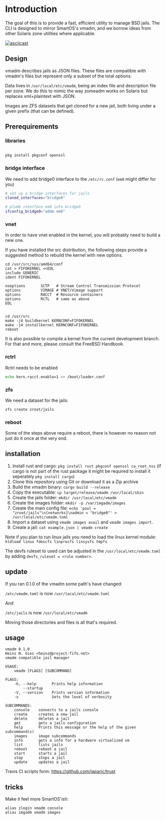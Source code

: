 # Introduction

The goal of this is to provide a fast, efficient utility to manage BSD jails. The CLI is designed to mirror SmartOS's vmadm, and we borrow ideas from other Solaris zone utilities where applicable.

[![asciicast](https://asciinema.org/a/M8sjN0FC64JPBWZqjKIG5sx2q.png)](https://asciinema.org/a/M8sjN0FC64JPBWZqjKIG5sx2q)

## Design

vmadm describes jails as JSON files. These files are compatible with vmadm's files but represent only a subset of the total options.

Data lives in `/usr/local/etc/vmadm`, being an index file and description file per zone. We do this to mimic the way zomeadm works on Solaris but replaces xml+plaintext with JSON.

Images are ZFS datasets that get cloned for a new jail, both living under a given prefix (that can be defined).

## Prerequirements


### libraries

```bash

pkg install pkgconf openssl
```

### bridge interface
We need to add bridge0 interface to the `/etc/rc.conf` (`em0` might differ for you)

```bash
# set up a bridge interfaces for jails
cloned_interfaces="bridge0"

# plumb interface em0 into bridge0
ifconfig_bridge0="addm em0"
```


### vnet
In order to have vnet enabled in the kernel, you will probably need to build a new one.

If you have installed the src distribution, the following steps provide a suggested method to rebuild the kernel with new options.
```
cd /usr/src/sys/amd64/conf
cat > FIFOKERNEL <<EOL
include GENERIC
ident FIFOKERNEL

nooptions       SCTP   # Stream Control Transmission Protocol
options         VIMAGE # VNET/Vimage support
options         RACCT  # Resource containers
options         RCTL   # same as above
EOL


cd /usr/src
make -j4 buildkernel KERNCONF=FIFOKERNEL
make -j4 installkernel KERNCONF=FIFOKERNEL
reboot
```

It is also possible to compile a kernel from the current development branch. For that and more, please consult the FreeBSD Handbook.

### rctrl

Rctrl needs to be enabled
```bash
echo kern.racct.enable=1 >> /boot/loader.conf
```

### zfs
We need a dataset for the jails:

```bash
zfs create zroot/jails
```

### reboot

Some of the steps above require a reboot, there is however no reason not just do it once at the very end.

## installation

1. Install rust and cargo: `pkg install rust pkgconf openssl ca_root_nss` (if cargo is not part of the rust package it might be required to install it seperately `pkg install cargo`) 
2. Clone this repository using Git or download it as a Zip archive
3. Build the vmadm binary: `cargo build --release`
4. Copy the executable: `cp target/release/vmadm /usr/local/sbin`
5. Create the jails folder: `mkdir /usr/local/etc/vmadm`
6. Create the images folder: `mkdir -p /var/imgadm/images`
7. Create the main config file: `echo 'pool = "zroot/jails"\n[networks]\nadmin = "bridge0"' > /usr/local/etc/vmadm.toml`
8. Import a dataset using `vmadm images avail` and `vmadm images import`.
9. Create a jail: `cat example.json | vmadm create`

Note if you plan to run linux jails you need to load the linux kernel module: `kldload linux fdescfs linprocfs linsysfs tmpfs`

The devfs ruleset to used can be adjusted in the `/usr/local/etc/vmadm.toml` by adding `devfs_ruleset = <rule number>`.

## update

If you ran 0.1.0 of the vmadm some path's have changed:

`/etc/vmadm.toml` is now `/usr/local/etc/vmadm.toml`

And

`/etc/jails` is now `/usr/local/etc/vmadm`

Moving those directories and files is all that's required.

## usage
```
vmadm 0.1.0
Heinz N. Gies <heinz@project-fifo.net>
vmadm compatible jail manager

USAGE:
    vmadm [FLAGS] [SUBCOMMAND]

FLAGS:
    -h, --help       Prints help information
        --startup
    -V, --version    Prints version information
    -v               Sets the level of verbosity

SUBCOMMANDS:
    console    connects to a jails console
    create     creates a new jail
    delete     deletes a jail
    get        gets a jails configuration
    help       Prints this message or the help of the given subcommand(s)
    images     image subcommands
    info       gets a info for a hardware virtualized vm
    list       lists jails
    reboot     reboot a jail
    start      starts a jail
    stop       stops a jail
    update     updates a jail
```

Travis CI scripts form: https://github.com/japaric/trust

## tricks

Make it feel more SmartOS'ish:

```
alias zlogin vmadm console
alias imgadm vmadm images
```